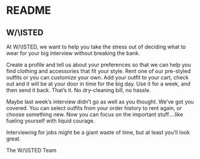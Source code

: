 # README

## W/\ISTED

At W/\ISTED, we want to help you take the stress out of deciding what to wear for your big interview without breaking the bank.

Create a profile and tell us about your preferences so that we can help you find clothing and accessories that fit your style. Rent one of our pre-styled outfits or you can customize your own. Add your outfit to your cart, check out and it will be at your door in time for the big day. Use it for a week, and then send it back. That’s it. No dry-cleaning bill, no hassle. 

Maybe last week’s interview didn’t go as well as you thought. We’ve got you covered. You can select outfits from your order history to rent again, or choose something new. Now you can focus on the important stuff….like fueling yourself with liquid courage.

Interviewing for jobs might be a giant waste of time, but at least you’ll look great.

The W/\ISTED Team
